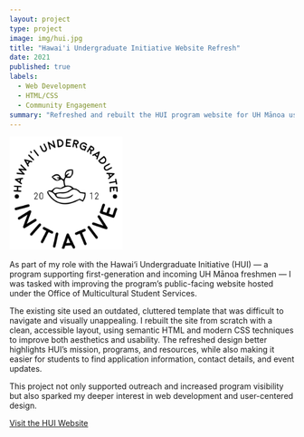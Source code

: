 ```yaml
---
layout: project
type: project
image: img/hui.jpg
title: "Hawai'i Undergraduate Initiative Website Refresh"
date: 2021
published: true
labels:
  - Web Development
  - HTML/CSS
  - Community Engagement
summary: "Refreshed and rebuilt the HUI program website for UH Mānoa using modern HTML and CSS to replace an outdated template and improve usability."
---
```


<img width="200px" class="img-fluid" src="../img/hui.jpg">
 
As part of my role with the Hawai‘i Undergraduate Initiative (HUI) — a program supporting first-generation and incoming UH Mānoa freshmen — I was tasked with improving the program’s public-facing website hosted under the Office of Multicultural Student Services.

The existing site used an outdated, cluttered template that was difficult to navigate and visually unappealing. I rebuilt the site from scratch with a clean, accessible layout, using semantic HTML and modern CSS techniques to improve both aesthetics and usability. The refreshed design better highlights HUI’s mission, programs, and resources, while also making it easier for students to find application information, contact details, and event updates.

This project not only supported outreach and increased program visibility but also sparked my deeper interest in web development and user-centered design.

[Visit the HUI Website](https://manoa.hawaii.edu/omsshui/)
